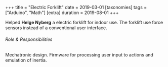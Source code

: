 +++
title = "Electric Forklift"
date = 2019-03-01
[taxonomies]
tags = ["Arduino", "Math"]
[extra]
duration = 2019-08-01
+++

Helped **Helge Nyberg** a electric forklift for indoor use. 
The forklift use force sensors instead of a conventional user interface.

###### Role & Responsibilities

Mechatronic design. Firmware for processing user input to actions and emulation of inertia.
